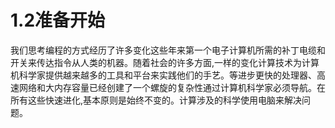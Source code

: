 # 1.2准备开始
我们思考编程的方式经历了许多变化这些年来第一个电子计算机所需的补丁电缆和开关来传达指令从人类的机器。随着社会的许多方面,一样的变化计算技术为计算机科学家提供越来越多的工具和平台来实践他们的手艺。等进步更快的处理器、高速网络和大内存容量已经创建了一个螺旋的复杂性通过计算机科学家必须导航。在所有这些快速进化,基本原则是始终不变的。计算涉及的科学使用电脑来解决问题。

